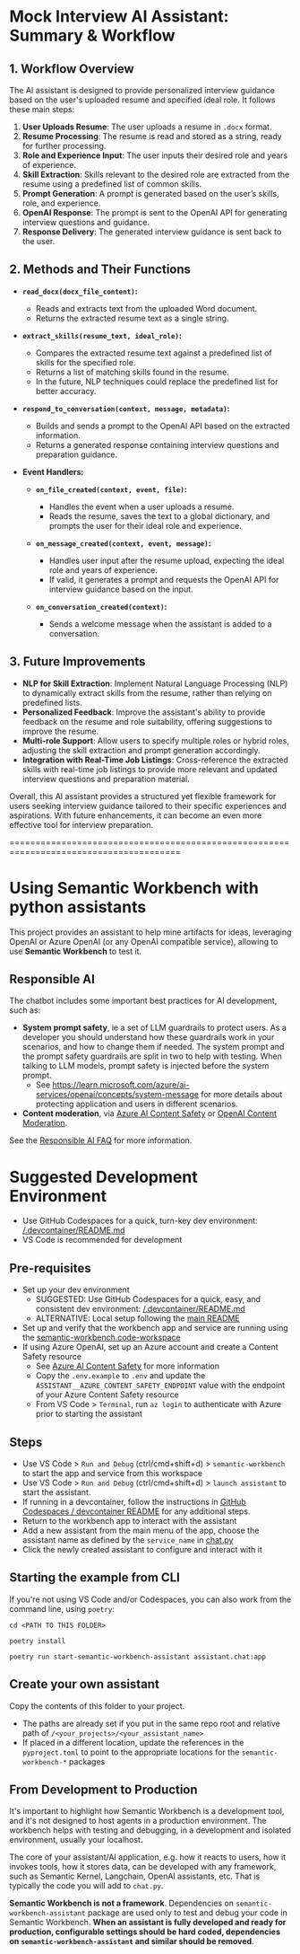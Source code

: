 # Mock Interview AI Assistant: Summary & Workflow

## 1. Workflow Overview

The AI assistant is designed to provide personalized interview guidance based on the user's uploaded resume and specified ideal role. It follows these main steps:

1. **User Uploads Resume**: The user uploads a resume in `.docx` format.
2. **Resume Processing**: The resume is read and stored as a string, ready for further processing.
3. **Role and Experience Input**: The user inputs their desired role and years of experience.
4. **Skill Extraction**: Skills relevant to the desired role are extracted from the resume using a predefined list of common skills.
5. **Prompt Generation**: A prompt is generated based on the user’s skills, role, and experience.
6. **OpenAI Response**: The prompt is sent to the OpenAI API for generating interview questions and guidance.
7. **Response Delivery**: The generated interview guidance is sent back to the user.

## 2. Methods and Their Functions

- **`read_docx(docx_file_content)`:**

  - Reads and extracts text from the uploaded Word document.
  - Returns the extracted resume text as a single string.

- **`extract_skills(resume_text, ideal_role)`:**

  - Compares the extracted resume text against a predefined list of skills for the specified role.
  - Returns a list of matching skills found in the resume.
  - In the future, NLP techniques could replace the predefined list for better accuracy.

- **`respond_to_conversation(context, message, metadata)`:**

  - Builds and sends a prompt to the OpenAI API based on the extracted information.
  - Returns a generated response containing interview questions and preparation guidance.

- **Event Handlers:**

  - **`on_file_created(context, event, file)`:**

    - Handles the event when a user uploads a resume.
    - Reads the resume, saves the text to a global dictionary, and prompts the user for their ideal role and experience.

  - **`on_message_created(context, event, message)`:**

    - Handles user input after the resume upload, expecting the ideal role and years of experience.
    - If valid, it generates a prompt and requests the OpenAI API for interview guidance based on the input.

  - **`on_conversation_created(context)`:**
    - Sends a welcome message when the assistant is added to a conversation.

## 3. Future Improvements

- **NLP for Skill Extraction**: Implement Natural Language Processing (NLP) to dynamically extract skills from the resume, rather than relying on predefined lists.
- **Personalized Feedback**: Improve the assistant's ability to provide feedback on the resume and role suitability, offering suggestions to improve the resume.
- **Multi-role Support**: Allow users to specify multiple roles or hybrid roles, adjusting the skill extraction and prompt generation accordingly.
- **Integration with Real-Time Job Listings**: Cross-reference the extracted skills with real-time job listings to provide more relevant and updated interview questions and preparation material.

Overall, this AI assistant provides a structured yet flexible framework for users seeking interview guidance tailored to their specific experiences and aspirations. With future enhancements, it can become an even more effective tool for interview preparation.

=======================================================================================

# Using Semantic Workbench with python assistants

This project provides an assistant to help mine artifacts for ideas, leveraging OpenAI or Azure OpenAI (or any OpenAI compatible service), allowing to use **Semantic Workbench** to test it.

## Responsible AI

The chatbot includes some important best practices for AI development, such as:

- **System prompt safety**, ie a set of LLM guardrails to protect users. As a developer you should understand how these
  guardrails work in your scenarios, and how to change them if needed. The system prompt and the prompt safety
  guardrails are split in two to help with testing. When talking to LLM models, prompt safety is injected before the
  system prompt.
  - See https://learn.microsoft.com/azure/ai-services/openai/concepts/system-message for more details
    about protecting application and users in different scenarios.
- **Content moderation**, via [Azure AI Content Safety](https://azure.microsoft.com/products/ai-services/ai-content-safety)
  or [OpenAI Content Moderation](https://platform.openai.com/docs/guides/moderation).

See the [Responsible AI FAQ](../../RESPONSIBLE_AI_FAQ.md) for more information.

# Suggested Development Environment

- Use GitHub Codespaces for a quick, turn-key dev environment: [/.devcontainer/README.md](../../.devcontainer/README.md)
- VS Code is recommended for development

## Pre-requisites

- Set up your dev environment
  - SUGGESTED: Use GitHub Codespaces for a quick, easy, and consistent dev
    environment: [/.devcontainer/README.md](../../.devcontainer/README.md)
  - ALTERNATIVE: Local setup following the [main README](../../README.md#quick-start---local-development-environment)
- Set up and verify that the workbench app and service are running using the [semantic-workbench.code-workspace](../../semantic-workbench/v1/semantic-workbench.code-workspace)
- If using Azure OpenAI, set up an Azure account and create a Content Safety resource
  - See [Azure AI Content Safety](https://azure.microsoft.com/products/ai-services/ai-content-safety) for more information
  - Copy the `.env.example` to `.env` and update the `ASSISTANT__AZURE_CONTENT_SAFETY_ENDPOINT` value with the endpoint of your Azure Content Safety resource
  - From VS Code > `Terminal`, run `az login` to authenticate with Azure prior to starting the assistant

## Steps

- Use VS Code > `Run and Debug` (ctrl/cmd+shift+d) > `semantic-workbench` to start the app and service from this workspace
- Use VS Code > `Run and Debug` (ctrl/cmd+shift+d) > `launch assistant` to start the assistant.
- If running in a devcontainer, follow the instructions in [GitHub Codespaces / devcontainer README](../../.devcontainer/README.md#start-the-app-and-service) for any additional steps.
- Return to the workbench app to interact with the assistant
- Add a new assistant from the main menu of the app, choose the assistant name as defined by the `service_name` in [chat.py](./assistant/chat.py)
- Click the newly created assistant to configure and interact with it

## Starting the example from CLI

If you're not using VS Code and/or Codespaces, you can also work from the
command line, using `poetry`:

```
cd <PATH TO THIS FOLDER>

poetry install

poetry run start-semantic-workbench-assistant assistant.chat:app
```

## Create your own assistant

Copy the contents of this folder to your project.

- The paths are already set if you put in the same repo root and relative path of `/<your_projects>/<your_assistant_name>`
- If placed in a different location, update the references in the `pyproject.toml` to point to the appropriate locations for the `semantic-workbench-*` packages

## From Development to Production

It's important to highlight how Semantic Workbench is a development tool, and it's not designed to host agents in
a production environment. The workbench helps with testing and debugging, in a development and isolated environment, usually your localhost.

The core of your assistant/AI application, e.g. how it reacts to users, how it invokes tools, how it stores data, can be
developed with any framework, such as Semantic Kernel, Langchain, OpenAI assistants, etc. That is typically the code
you will add to `chat.py`.

**Semantic Workbench is not a framework**. Dependencies on `semantic-workbench-assistant` package are used only to test and debug your code in Semantic Workbench. **When an assistant is fully developed and ready for production, configurable settings should be hard coded, dependencies on `semantic-workbench-assistant` and similar should be removed**.
